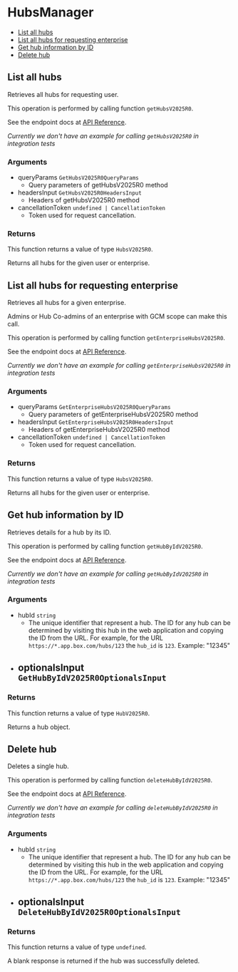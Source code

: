 # HubsManager

- [List all hubs](#list-all-hubs)
- [List all hubs for requesting enterprise](#list-all-hubs-for-requesting-enterprise)
- [Get hub information by ID](#get-hub-information-by-id)
- [Delete hub](#delete-hub)

## List all hubs

Retrieves all hubs for requesting user.

This operation is performed by calling function `getHubsV2025R0`.

See the endpoint docs at
[API Reference](https://developer.box.com/reference/v2025.0/get-hubs/).

_Currently we don't have an example for calling `getHubsV2025R0` in integration tests_

### Arguments

- queryParams `GetHubsV2025R0QueryParams`
  - Query parameters of getHubsV2025R0 method
- headersInput `GetHubsV2025R0HeadersInput`
  - Headers of getHubsV2025R0 method
- cancellationToken `undefined | CancellationToken`
  - Token used for request cancellation.

### Returns

This function returns a value of type `HubsV2025R0`.

Returns all hubs for the given user or enterprise.

## List all hubs for requesting enterprise

Retrieves all hubs for a given enterprise.

Admins or Hub Co-admins of an enterprise
with GCM scope can make this call.

This operation is performed by calling function `getEnterpriseHubsV2025R0`.

See the endpoint docs at
[API Reference](https://developer.box.com/reference/v2025.0/get-enterprise-hubs/).

_Currently we don't have an example for calling `getEnterpriseHubsV2025R0` in integration tests_

### Arguments

- queryParams `GetEnterpriseHubsV2025R0QueryParams`
  - Query parameters of getEnterpriseHubsV2025R0 method
- headersInput `GetEnterpriseHubsV2025R0HeadersInput`
  - Headers of getEnterpriseHubsV2025R0 method
- cancellationToken `undefined | CancellationToken`
  - Token used for request cancellation.

### Returns

This function returns a value of type `HubsV2025R0`.

Returns all hubs for the given user or enterprise.

## Get hub information by ID

Retrieves details for a hub by its ID.

This operation is performed by calling function `getHubByIdV2025R0`.

See the endpoint docs at
[API Reference](https://developer.box.com/reference/v2025.0/get-hubs-id/).

_Currently we don't have an example for calling `getHubByIdV2025R0` in integration tests_

### Arguments

- hubId `string`
  - The unique identifier that represent a hub. The ID for any hub can be determined by visiting this hub in the web application and copying the ID from the URL. For example, for the URL `https://*.app.box.com/hubs/123` the `hub_id` is `123`. Example: "12345"
- optionalsInput `GetHubByIdV2025R0OptionalsInput`
  -

### Returns

This function returns a value of type `HubV2025R0`.

Returns a hub object.

## Delete hub

Deletes a single hub.

This operation is performed by calling function `deleteHubByIdV2025R0`.

See the endpoint docs at
[API Reference](https://developer.box.com/reference/v2025.0/delete-hubs-id/).

_Currently we don't have an example for calling `deleteHubByIdV2025R0` in integration tests_

### Arguments

- hubId `string`
  - The unique identifier that represent a hub. The ID for any hub can be determined by visiting this hub in the web application and copying the ID from the URL. For example, for the URL `https://*.app.box.com/hubs/123` the `hub_id` is `123`. Example: "12345"
- optionalsInput `DeleteHubByIdV2025R0OptionalsInput`
  -

### Returns

This function returns a value of type `undefined`.

A blank response is returned if the hub was
successfully deleted.

